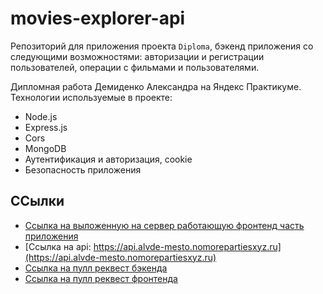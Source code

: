 # movies-explorer-api
Репозиторий для приложения проекта `Diploma`, бэкенд приложения со следующими возможностями: авторизации и регистрации пользователей, операции с фильмами и пользователями.
  
Дипломная работа Демиденко Александра на Яндекс Практикуме.
Технологии используемые в проекте:
* Node.js
* Express.js
* Cors
* MongoDB
* Аутентификация и авторизация, cookie
* Безопасность приложения

## ССылки
* [Ссылка на выложенную на сервер работающую фронтенд часть приложения](https://alvde-mesto.nomoredomains.sbs/)
* [Ссылка на api: https://api.alvde-mesto.nomorepartiesxyz.ru](https://api.alvde-mesto.nomorepartiesxyz.ru)
* [Ссылка на пулл реквест бэкенда](https://github.com/alvde-site/movies-explorer-api/pull/2)
* [Ссылка на пулл реквест фронтенда](https://github.com/alvde-site/movies-explorer-frontend/pull/2)
